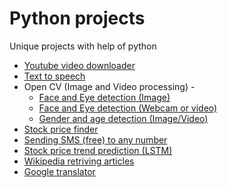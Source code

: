 # Python projects
Unique projects with help of python

- [Youtube video downloader](https://github.com/krishnasai321/Python_projects/tree/main/Youtube%20video%20downloader)
- [Text to speech](https://github.com/krishnasai321/Python_projects/tree/main/Text%20to%20speech)
- Open CV (Image and Video processing) -
  - [Face and Eye detection (Image)](https://github.com/krishnasai321/Python_projects/tree/main/Open%20CV/Face%20and%20eye%20detection)
  - [Face and Eye detection (Webcam or video)](https://github.com/krishnasai321/Python_projects/tree/main/Open%20CV/Face%20detection%20video%20(webcam))
  - [Gender and age detection (Image/Video)](https://github.com/krishnasai321/Python_projects/tree/main/Open%20CV/Gender%20age%20detector)
- [Stock price finder](https://github.com/krishnasai321/Python_projects/tree/main/NSE%20Stock%20information)
- [Sending SMS (free) to any number](https://github.com/krishnasai321/Python_projects/tree/main/Sending%20SMS%20(free)%20to%20any%20number)
- [Stock price trend prediction (LSTM)](https://github.com/krishnasai321/Python_projects/tree/main/Stock%20price%20trend%20prediction%20(LSTM))
- [Wikipedia retriving articles](https://github.com/krishnasai321/Python_projects/tree/main/Wikipedia)
- [Google translator](https://github.com/krishnasai321/Python_projects/tree/main/Google%20translate)
